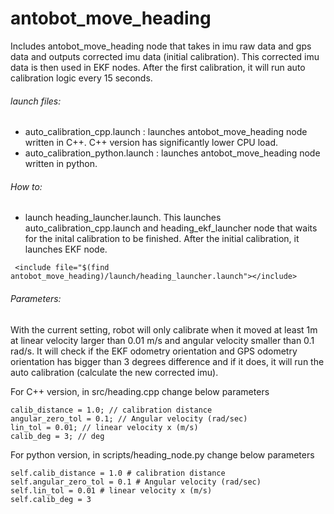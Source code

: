 
antobot_move_heading
====================

Includes antobot_move_heading node that takes in imu raw data and gps data and outputs corrected imu data (initial calibration). This corrected imu data is then used in EKF nodes. After the first calibration, it will run auto calibration logic every 15 seconds. 

###### launch files:
 * auto_calibration_cpp.launch : launches antobot_move_heading node written in C++. C++ version has significantly lower CPU load.
 * auto_calibration_python.launch : launches antobot_move_heading node written in python. 

###### How to:
 * launch heading_launcher.launch. This launches auto_calibration_cpp.launch and heading_ekf_launcher node that waits for the inital calibration to be finished. After the initial calibration, it launches EKF node.
 
```
 <include file="$(find antobot_move_heading)/launch/heading_launcher.launch"></include>
```

###### Parameters:
With the current setting, robot will only calibrate when it moved at least 1m at linear velocity larger than 0.01 m/s and angular velocity smaller than 0.1 rad/s. It will check if the EKF odometry orientation and GPS odometry orientation has bigger than 3 degrees difference and if it does, it will run the auto calibration (calculate the new corrected imu).

For C++ version, in src/heading.cpp change below parameters

```
calib_distance = 1.0; // calibration distance 
angular_zero_tol = 0.1; // Angular velocity (rad/sec)
lin_tol = 0.01; // linear velocity x (m/s)
calib_deg = 3; // deg
```

For python version, in scripts/heading_node.py change below parameters 

```
self.calib_distance = 1.0 # calibration distance 
self.angular_zero_tol = 0.1 # Angular velocity (rad/sec)
self.lin_tol = 0.01 # linear velocity x (m/s)
self.calib_deg = 3
```



